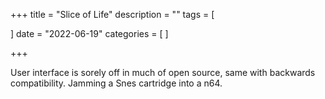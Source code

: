+++
title = "Slice of Life"
description = ""
tags = [
 

]
date = "2022-06-19"
categories = [
]

+++

User interface is sorely off in much of open source, same with backwards compatibility. Jamming a Snes cartridge into a n64. 

